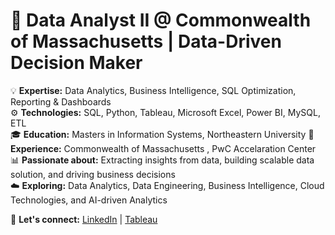 # 🚀 Data Analyst II @ Commonwealth of Massachusetts | Data-Driven Decision Maker 

💡 **Expertise:** Data Analytics, Business Intelligence, SQL Optimization, Reporting & Dashboards  
⚙️ **Technologies:** SQL, Python, Tableau, Microsoft Excel, Power BI, MySQL, ETL  
🎓 **Education:** Masters in Information Systems, Northeastern University 
💼 **Experience:** Commonwealth of Massachusetts , PwC Accelaration Center 
📊 **Passionate about:** Extracting insights from data, building scalable data solution, and driving business decisions   
☁️ **Exploring:** Data Analytics, Data Engineering, Business Intelligence, Cloud Technologies, and AI-driven Analytics  


💬 **Let's connect:** [LinkedIn](https://www.linkedin.com/in/shabana-m/) | [Tableau](https://public.tableau.com/app/profile/shabana.mydeen.abdul.kadir/vizzes)

